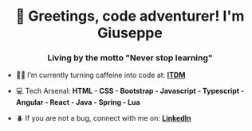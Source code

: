 <h1 align="center">👋 Greetings, code adventurer! I'm Giuseppe</h1>
<h3 align="center">Living by the motto "Never stop learning"</h3>

- 👨‍💻 I’m currently turning caffeine into code at: **<a href="https://www.itdm.it/" target="_blank">ITDM</a>**

- 💻 Tech Arsenal: **HTML - CSS - Bootstrap - Javascript - Typescript - Angular - React - Java - Spring - Lua**

- 🪲 If you are not a bug, connect with me on: **<a href="https://www.linkedin.com/in/giusepperenzi/" target="_blank">LinkedIn</a>**
